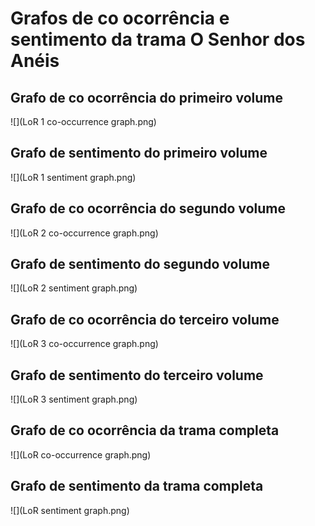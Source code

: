 # Grafos de co ocorrência e sentimento da trama O Senhor dos Anéis


## Grafo de co ocorrência do primeiro volume

![](LoR 1 co-occurrence graph.png)

## Grafo de sentimento do primeiro volume

![](LoR 1 sentiment graph.png) 

## Grafo de co ocorrência do segundo volume

![](LoR 2 co-occurrence graph.png)

## Grafo de sentimento do segundo volume

![](LoR 2 sentiment graph.png) 

## Grafo de co ocorrência do terceiro volume

![](LoR 3 co-occurrence graph.png)

## Grafo de sentimento do terceiro volume

![](LoR 3 sentiment graph.png) 

## Grafo de co ocorrência da trama completa

![](LoR co-occurrence graph.png)

## Grafo de sentimento da trama completa

![](LoR sentiment graph.png) 
